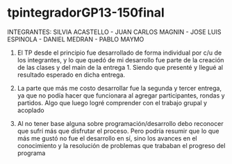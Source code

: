 # tpintegradorGP13-150final
INTEGRANTES: SILVIA ACASTELLO - JUAN CARLOS MAGNIN - JOSE LUIS ESPINOLA - DANIEL MEDRAN - PABLO MAYMO

1) El TP desde el principio fue desarrollado de forma individual por c/u de los integrantes, y lo que quedó de mi desarrollo fue parte de la creación de las clases y del main de la entrega 1. Siendo que presenté y llegué al resultado esperado en dicha entrega. 

2) La parte que más me costo desarrollar fue la segunda y tercer entrega, ya que no podía hacer que funcionara al agregar participantes, rondas y partidos. Algo que luego logré comprender con el trabajo grupal y acoplado

3) Al no tener base alguna sobre programación/desarrollo debo reconocer que sufrí más que disfrutar el proceso. Pero podría resumir que lo que más me gustó no fue el desarrollo en sí, sino los avances en el conocimiento y la resolución de problemas que trababan el progreso del programa
